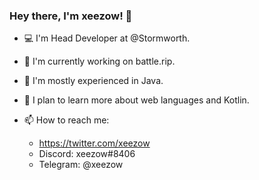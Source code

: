 ### Hey there, I'm xeezow! 👋

- 💻 I'm Head Developer at @Stormworth.
- 🔭 I'm currently working on battle.rip.
- 🌱 I'm mostly experienced in Java.
- 🤔 I plan to learn more about web languages and Kotlin.
- 📫 How to reach me:

  - https://twitter.com/xeezow
  - Discord: xeezow#8406
  - Telegram: @xeezow
